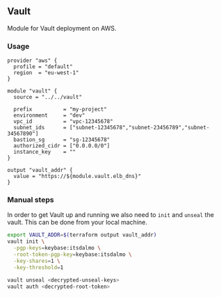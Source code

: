## Vault

Module for Vault deployment on AWS. 

### Usage

```hcl
provider "aws" {
  profile = "default"
  region  = "eu-west-1"
}

module "vault" {
  source = "../../vault"

  prefix          = "my-project"
  environment     = "dev"
  vpc_id          = "vpc-12345678"
  subnet_ids      = ["subnet-12345678","subnet-23456789","subnet-34567890"]
  bastion_sg      = "sg-12345678"
  authorized_cidr = ["0.0.0.0/0"]
  instance_key    = ""
}

output "vault_addr" {
  value = "https://${module.vault.elb_dns}"
}
```

### Manual steps

In order to get Vault up and running we also need to `init` and `unseal` the vault. This can be
done from your local machine.

```bash
export VAULT_ADDR=$(terraform output vault_addr)
vault init \
  -pgp-keys=keybase:itsdalmo \
  -root-token-pgp-key=keybase:itsdalmo \
  -key-shares=1 \
  -key-threshold=1

vault unseal <decrypted-unseal-keys>
vault auth <decrypted-root-token>
```
